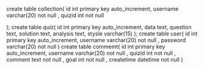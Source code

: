 create table collection(
    id int primary key auto_increment,
    username varchar(20) not null ,
    quizid int not null

);
create table quiz(
    id int primary key auto_increment,
    data text,
    question text,
    solution text,
    analysis text,
    stysle varchar(15)
);
create table user(
    id int primary key auto_increment,
    username varchar(20) not null ,
    password varchar(20) not null 
)
create table commemt(
    id int primary key auto_increment,
    username varchar(20) not null ,
    quizid int not null ,
    comment text not null ,
    goal int not null ,
    createtime datetime not null
              )
